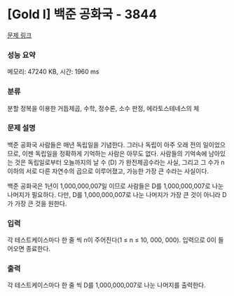 # [Gold I] 백준 공화국 - 3844 

[문제 링크](https://www.acmicpc.net/problem/3844) 

### 성능 요약

메모리: 47240 KB, 시간: 1960 ms

### 분류

분할 정복을 이용한 거듭제곱, 수학, 정수론, 소수 판정, 에라토스테네스의 체

### 문제 설명

<p>백준 공화국 사람들은 매년 독립일을 기념한다. 그러나 독립이 아주 오래 전의 일이었으므로, 이젠 독립일을 정확하게 기억하는 사람은 아무도 없다. 사람들의 기억속에 남아있는 것은 독립일로부터 오늘까지의 날 수 (D) 가 완전제곱수라는 사실, 그리고 그 수가 n이하의 서로 다른 자연수의 곱으로 이루어졌고, 가능한 가장 큰 수라는 사실이다.</p>

<p>백준 공화국은 1년이 1,000,000,007일 이므로 사람들은 D를 1,000,000,007로 나눈 나머지가 필요하다. 다만, D를 1,000,000,007로 나눈 나머지가 가장 큰 것이 아니라 D가 가장 큰 것을 원한다.</p>

### 입력 

 <p>각 테스트케이스마다 한 줄 씩 n이 주어진다(1 ≤ n ≤ 10, 000, 000). 입력으로 0이 들어오면 종료한다.</p>

### 출력 

 <p>각 테스트케이스마다 한 줄 씩 D를 1,000,000,007로 나눈 나머지를 출력한다.</p>

